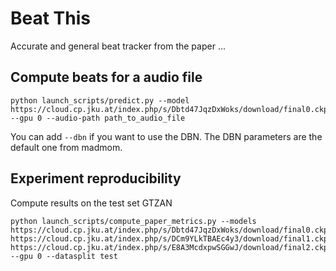 # Beat This
Accurate and general beat tracker from the paper ...

## Compute beats for a audio file

```
python launch_scripts/predict.py --model https://cloud.cp.jku.at/index.php/s/Dbtd47JqzDxWoks/download/final0.ckpt --gpu 0 --audio-path path_to_audio_file
```

You can add ```--dbn``` if you want to use the DBN. The DBN parameters are the default one from madmom.

## Experiment reproducibility
Compute results on the test set GTZAN

```
python launch_scripts/compute_paper_metrics.py --models https://cloud.cp.jku.at/index.php/s/Dbtd47JqzDxWoks/download/final0.ckpt https://cloud.cp.jku.at/index.php/s/DCm9YLkTBAEc4y3/download/final1.ckpt https://cloud.cp.jku.at/index.php/s/E8A3McdxpwSGGwJ/download/final2.ckpt --gpu 0 --datasplit test
```
